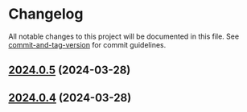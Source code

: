 # Changelog

All notable changes to this project will be documented in this file. See [commit-and-tag-version](https://github.com/absolute-version/commit-and-tag-version) for commit guidelines.

## [2024.0.5](/github.com/davidsneighbour/dotfiles/compare/v2024.0.4...v2024.0.5) (2024-03-28)

## [2024.0.4](/github.com/davidsneighbour/dotfiles/compare/v2024.0.3...v2024.0.4) (2024-03-28)
